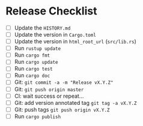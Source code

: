 # Release Checklist

- [ ] Update the `HISTORY.md`
- [ ] Update the version in `Cargo.toml`
- [ ] Update the version in `html_root_url` (`src/lib.rs`)
- [ ] Run `rustup update`
- [ ] Run `cargo fmt`
- [ ] Run `cargo update`
- [ ] Run `cargo test`
- [ ] Run `cargo doc`
- [ ] Git: `git commit -a -m "Release vX.Y.Z"`
- [ ] Git: `git push origin master`
- [ ] CI: wait success or repeat...
- [ ] Git: add version annotated tag `git tag -a vX.Y.Z`
- [ ] Git: push tags `git push origin vX.Y.Z`
- [ ] Run `cargo publish`
